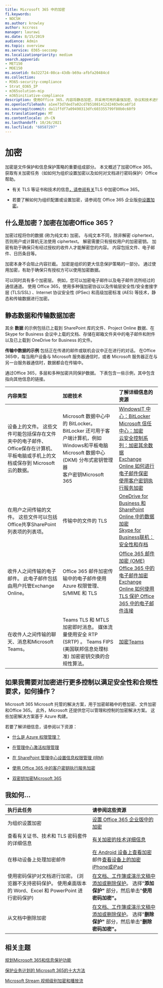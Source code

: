 ```yaml
---
title: Microsoft 365 中的加密
f1.keywords:
- NOCSH
ms.author: krowley
author: kccross
manager: laurawi
ms.date: 8/15/2019
audience: Admin
ms.topic: overview
ms.service: O365-seccomp
ms.localizationpriority: medium
search.appverid:
- MET150
- MOE150
ms.assetid: 0a322724-08ca-43db-b69a-afbfa20484cd
ms.collection:
- M365-security-compliance
- Strat_O365_IP
- m365solution-mip
- m365initiative-compliance
description: 使用Office 365，内容将静态加密，并采用可用的最强加密、协议和技术进行传输。 大致了解加密Office 365。
ms.openlocfilehash: a1ee73d7ded7a02cd7851081412d2403e0ca8f1d
ms.sourcegitcommit: da11ffdf7a09490313dfc603355799f80b0c60f9
ms.translationtype: MT
ms.contentlocale: zh-CN
ms.lasthandoff: 10/26/2021
ms.locfileid: "60587297"
---
```

# <a name="encryption"></a>加密

加密是文件保护和信息保护策略的重要组成部分。 本文概述了加密Office 365。 获取有关加密任务（如如何为组织设置加密以及如何对文档进行密码保护）Office帮助。
  
- 有关 TLS 等证书和技术的信息[，请参阅有关](technical-reference-details-about-encryption.md)TLS 中加密Office 365。

- 若要了解如何为组织配置或设置加密，请参阅在 Office 365 企业版[中设置加密](set-up-encryption.md)。

## <a name="what-is-encryption-and-how-does-it-work-in-office-365"></a>什么是加密？加密在加密Office 365？

加密过程将你的数据 (称为纯文本) 加密。 与纯文本不同，除非解密 ciphertext，否则用户或计算机无法使用 ciphertext。 解密需要只有授权用户的加密密钥。 加密有助于确保只有经过授权的收件人才能解密您的内容。 内容包括文件、电子邮件、日历条目等。
  
加密本身不会阻止内容拦截。 加密是组织的更大信息保护策略的一部分。 通过使用加密，有助于确保只有授权方可以使用加密数据。
  
可以同时具有多个加密层。 例如，您可以加密电子邮件以及电子邮件流所经过的通信通道。 使用 Office 365，使用多种强加密协议以及传输层安全性/安全套接字层 (TLS/SSL) 、Internet 协议安全性 (IPSec) 和高级加密标准 (AES) 等技术，静态和传输数据进行加密。
  
## <a name="encryption-for-data-at-rest-and-data-in-transit"></a>静态数据和传输数据加密

 其余 **数据** 的示例包括已上载到 SharePoint 库的文件、Project Online 数据、在 Skype for Business 会议中上载的文档、存储在邮箱文件夹中的电子邮件和附件以及已上载到 OneDrive for Business 的文件。
  
 **传输中数据的示例** 包括正在传递的邮件或联机会议中正在进行的对话。 在Office 365中，每当用户设备与 Microsoft 服务器通信时，或者 Microsoft 服务器正在与另一台服务器通信时，数据都会在传输中。
  
通过Office 365，多层和多种加密共同保护数据。 下表包含一些示例，其中包含指向其他信息的链接。
  
|**内容类型**|**加密技术**|**了解详细信息的资源**|
|:-----|:-----|:-----|
|设备上的文件。 这些文件可能包括保存在文件夹中的电子邮件、Office保存在计算机、平板电脑或手机上的文档或保存到 Microsoft 云的数据。  <br/> |Microsoft 数据中心中的 BitLocker。 BitLocker 还可用于客户端计算机，例如Windows和平板电脑  <br/> Microsoft 数据中心 (DKM) 分布式密钥管理器  <br/> 客户密钥Microsoft 365  <br/> |[WindowsIT 中心：BitLocker](/windows/device-security/bitlocker/bitlocker-overview) <br/> [Microsoft 信任中心：加密](https://www.microsoft.com/TrustCenter/Security/Encryption) <br/> [云安全控制系列：加密其余数据](https://blogs.microsoft.com/microsoftsecure/2015/09/10/cloud-security-controls-series-encrypting-data-at-rest) <br/> [Exchange Online 如何进行电子邮件保密](exchange-online-secures-email-secrets.md) <br/> [使用客户密钥执行服务加密](customer-key-overview.md) <br/> |
|在用户之间传输的文件。 这些文件可以包括Office共享SharePoint列表项的列表项。  <br/> |传输中的文件的 TLS  <br/> |[OneDrive for Business 和 SharePoint Online 中的数据加密](data-encryption-in-odb-and-spo.md) <br/> [Skype for Business联机：安全性和存档](/office365/servicedescriptions/skype-for-business-online-service-description/skype-for-business-online-features) <br/> |
|收件人之间传输的电子邮件。 此电子邮件包括由用户托管Exchange Online。  <br/> |Office 365 邮件加密传输中的电子邮件使用 Azure 权限管理、S/MIME 和 TLS  <br/> |[Office 365 邮件加密 (OME)](ome.md) <br/> [Office 365 中的电子邮件加密](email-encryption.md) <br/> [Exchange Online 如何使用 TLS 保护 Office 365 中的电子邮件连接](exchange-online-uses-tls-to-secure-email-connections.md) <br/> |
|在收件人之间传输的聊天、消息和Microsoft Teams。 <br/> |Teams TLS 和 MTLS 加密即时消息。 媒体流量使用安全 RTP (SRTP) 。 Teams FIPS (美国联邦信息处理标准) 加密密钥交换的合规性算法。 <br/> |[加密Teams](/microsoftteams/teams-security-guide#encryption-for-teams) <br/> |

## <a name="what-if-i-need-more-control-over-encryption-to-meet-security-and-compliance-requirements"></a>如果我需要对加密进行更多控制以满足安全性和合规性要求，如何操作？

Microsoft 365 Microsoft 托管的解决方案，用于加密邮箱中的卷加密、文件加密和Office 365。 此外，Microsoft 还提供您可以管理和控制的加密解决方案。 这些加密解决方案基于 Azure 构建。
  
若要了解详细信息，请参阅以下资源：
  
- [什么是 Azure 权限管理？](/information-protection/understand-explore/what-is-azure-rms)

- [在管理中心激活权限管理](../enterprise/activate-rms-in-microsoft-365.md)

- [在 SharePoint 管理中心设置信息权限管理 (IRM)](set-up-irm-in-sp-admin-center.md)

- [使用 Office 365 中的客户密钥执行服务加密](customer-key-overview.md)

- [双密钥加密Microsoft 365](double-key-encryption.md)

## <a name="how-do-i"></a>我如何...

|**执行此任务**|**请参阅这些资源**|
|:-----|:-----|
|为组织设置加密|[设置 Office 365 企业版中的加密](set-up-encryption.md)|
|查看有关证书、技术和 TLS 密码套件的详细信息|[有关加密的技术详细信息](technical-reference-details-about-encryption.md)|
|在移动设备上处理加密邮件|[在 Android 设备上查看加密](https://support.office.com/article/83d60f17-2305-407a-a762-7d518401fdeb)邮件[查看设备上的加密iPhone或iPad](https://support.microsoft.com/en-us/office/view-protected-messages-on-your-iphone-or-ipad-4d631321-0d26-4bcc-a483-d294dd0b1caf)|
|使用密码保护对文档进行加密。  (浏览器不支持密码保护。 使用桌面版本的 Word、Excel 和 PowerPoint 进行密码保护)  |[在文档、工作簿或演示文稿中添加或删除保护](https://support.office.com/article/05084cc3-300d-4c1a-8416-38d3e37d6826)。 选择"**添加保护"** 部分，然后单击"**使用密码加密"。**|
|从文档中删除加密|[在文档、工作簿或演示文稿中添加或删除保护](https://support.office.com/article/05084cc3-300d-4c1a-8416-38d3e37d6826)。 选择"**删除保护"** 部分，然后单击"**删除密码加密"。**  |

## <a name="related-topics"></a>相关主题

[规划Microsoft 365和信息保护功能](plan-for-security-and-compliance.md)

[保护业务计划的 Microsoft 365的十大方法](/office365/admin/security-and-compliance/secure-your-business-data)

[Microsoft Stream 视频级别加密和播放流](/stream/network-overview#video-level-encryption-and-playback-flow)